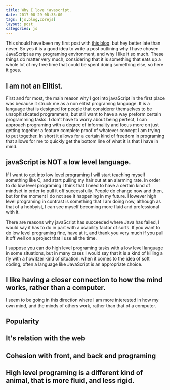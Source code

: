 ```yaml
---
title: Why I love javascript.
date: 2017-08-29 08:35:00
tags: [js,blog,corejs]
layout: post
categories: js
---
```


This should have been my first post with [this blog](/), but hey better late than never. So yes it is a good idea to write a post outlining why I have chosen JavaScript as my programing environment, and why I like it so much. These things do matter very much, considering that it is something that eats up a whole lot of my free time that could be spent doing something else, so here it goes.

<!-- more -->

## I am not an Elitist.

First and for most, the main reason why I got into javaScript in the first place was because it struck me as a non elitist programing language. It is a language that is designed for people that considerer themselves to be unsophisticated programmers, but still want to have a way preform certain programming tasks. I don't have to worry about being perfect, I can approach programing with a degree of informality and focus more on just getting together a feature complete proof of whatever concept I am trying to put together. In short it allows for a certain kind of freedom in programing that allows for me to quickly get the bottom line of what it is that I have in mind.

## javaScript is NOT a low level language.

If I want to get into low level programing I will start teaching myself something like C, and start pulling my hair out at an alarming rate. In order to do low level programing I think that I need to have a certain kind of mindset in order to pull it off successfully. People do change now and then, but for the moment I do not see it happening in my future. However high level programing in contrast is something that I am doing now, although as that of a hobbyist, I can see myself becoming more fluid and professional with it.

There are reasons why javaScript has succeeded where Java has failed, I would say it has to do in part with a usability factor of sorts. If you want to do low level programing fine, have at it, and thank you very much if you pull it off well on a project that I use all the time. 

I suppose you can do high level programing tasks with a low level language in some situations, but in many cases I would say that it is a kind of killing a fly with a howitzer kind of situation. when it comes to the idea of soft coding, often a language like JavaScript is an appropriate choice.

## I like having a closer connection to how the mind works, rather than a computer.

I seem to be going in this direction where I am more interested in how my own mind, and the minds of others work, rather than that of a computer.

## Popularity

## It's relation with the web

## Cohesion with front, and back end programing

## High level programing is a different kind of animal, that is more fluid, and less rigid.
